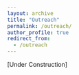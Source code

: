 ```yaml
---
layout: archive
title: "Outreach"
permalink: /outreach/
author_profile: true
redirect_from:
  - /outreach
---
```


\[Under Construction]
